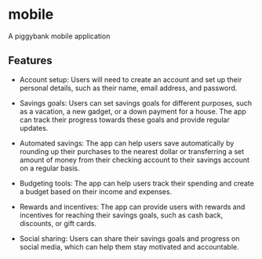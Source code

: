 # mobile

A piggybank mobile application

## Features

- Account setup: Users will need to create an account and set up their personal details, such as their name, email address, and password.

 - Savings goals: Users can set savings goals for different purposes, such as a vacation, a new gadget, or a down payment for a house. The app can track their progress towards these goals and provide regular updates.

 - Automated savings: The app can help users save automatically by rounding up their purchases to the nearest dollar or transferring a set amount of money from their checking account to their savings account on a regular basis.

 - Budgeting tools: The app can help users track their spending and create a budget based on their income and expenses.

 - Rewards and incentives: The app can provide users with rewards and incentives for reaching their savings goals, such as cash back, discounts, or gift cards.

 - Social sharing: Users can share their savings goals and progress on social media, which can help them stay motivated and accountable.
